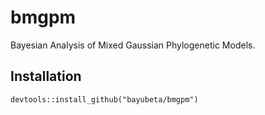 # bmgpm
 Bayesian Analysis of Mixed Gaussian Phylogenetic Models. 

## Installation
```
devtools::install_github("bayubeta/bmgpm")
```
